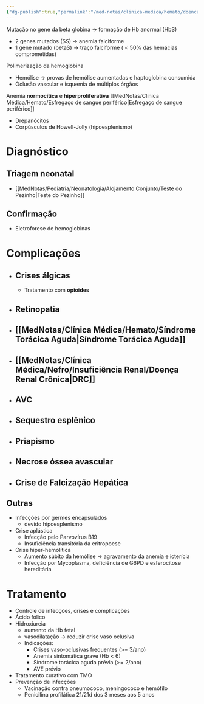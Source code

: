 ```yaml
---
{"dg-publish":true,"permalink":"/med-notas/clinica-medica/hemato/doenca-falciforme/"}
---
```


Mutação no gene da beta globina -> formação de Hb anormal (HbS)
- 2 genes mutados (SS) -> anemia falciforme
- 1 gene mutado (betaS) -> traço falciforme ( < 50% das hemácias comprometidas)

Polimerização da hemoglobina 
- Hemólise -> provas de hemólise aumentadas e haptoglobina consumida
- Oclusão vascular e isquemia de múltiplos órgãos

Anemia **normocítica** e **hiperproliferativa**
[[MedNotas/Clínica Médica/Hemato/Esfregaço de sangue periférico\|Esfregaço de sangue periférico]]
- Drepanócitos
- Corpúsculos de Howell-Jolly (hipoesplenismo)

# Diagnóstico
## Triagem neonatal
- [[MedNotas/Pediatria/Neonatologia/Alojamento Conjunto/Teste do Pezinho\|Teste do Pezinho]]
## Confirmação
- Eletroforese de hemoglobinas

# Complicações
- ## Crises álgicas
	- Tratamento com **opioides**
- ## Retinopatia
- ## [[MedNotas/Clínica Médica/Hemato/Síndrome Torácica Aguda\|Síndrome Torácica Aguda]]
- ## [[MedNotas/Clínica Médica/Nefro/Insuficiência Renal/Doença Renal Crônica\|DRC]]
- ## AVC
- ## Sequestro esplênico
- ## Priapismo
- ## Necrose óssea avascular
- ## Crise de Falcização Hepática
## Outras
- Infecções por germes encapsulados
	- devido hipoesplenismo
- Crise aplástica 
	- Infecção pelo Parvovírus B19
	- Insuficiência transitória da eritropoese
- Crise hiper-hemolítica
	- Aumento súbito da hemólise -> agravamento da anemia e icterícia
	- Infecção por Mycoplasma, deficiência de G6PD e esferocitose hereditária

# Tratamento
- Controle de infecções, crises e complicações
- Ácido fólico
- Hidroxiureia
	- aumento da Hb fetal
	- vasodilatação -> reduzir crise vaso oclusiva
	- Indicações:
		- Crises vaso-oclusivas frequentes (>= 3/ano)
		- Anemia sintomática grave (Hb < 6)
		- Síndrome torácica aguda prévia (>= 2/ano)
		- AVE prévio
- Tratamento curativo com TMO
- Prevenção de infecções
	- Vacinação contra pneumococo, meningococo e hemófilo
	- Penicilina profilática 21/21d dos 3 meses aos 5 anos